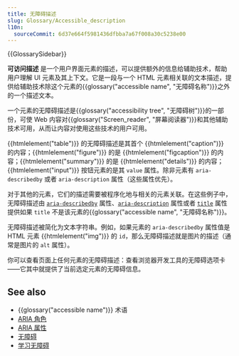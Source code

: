 ```yaml
---
title: 无障碍描述
slug: Glossary/Accessible_description
l10n:
  sourceCommit: 6d37e664f5981436dfbba7a67f008a30c5238e00
---
```


{{GlossarySidebar}}

**可访问描述** 是一个用户界面元素的描述，可以提供额外的信息给辅助技术，帮助用户理解 UI 元素及其上下文。它是一段与一个 HTML 元素相关联的文本描述，提供给辅助技术除这个元素的{{glossary("accessible name", "无障碍名称")}}之外的一个描述文本。

一个元素的无障碍描述是{{glossary("accessibility tree", "无障碍树")}}的一部份，可使 Web 内容对{{glossary("Screen_reader", "屏幕阅读器")}}和其他辅助技术可用，从而让内容对使用这些技术的用户可用。

{{htmlelement("table")}} 的无障碍描述是其首个 {{htmlelement("caption")}} 的内容；{{htmlelement("figure")}} 的是 {{htmlelement("figcaption")}} 的内容；{{htmlelement("summary")}} 的是 {{htmlelement("details")}} 的内容；{{htmlelement("input")}} 按钮元素的是其 `value` 属性。除非元素有 `aria-describedby` 或者 `aria-description` 属性（这些属性优先）。

对于其他的元素，它们的描述需要被程序化地与相关的元素关联。在这些例子中，无障碍描述由 [`aria-describedby`](/zh-CN/docs/Web/Accessibility/ARIA/Attributes/aria-describedby) 属性、[`aria-description`](/zh-CN/docs/Web/Accessibility/ARIA/Attributes/aria-description) 属性或者 [`title`](/zh-CN/docs/Web/HTML/Global_attributes#title) 属性提供如果 `title` 不是该元素的{{glossary("accessible name", "无障碍名称")}}。

无障碍描述被简化为文本字符串。例如，如果元素的 `aria-describedby` 属性值是 HTML 元素 {{htmlelement("img")}} 的 `id`，那么无障碍描述就是图片的描述（通常是图片的 `alt` 属性）。

你可以查看页面上任何元素的无障碍描述：查看浏览器开发工具的无障碍选项卡——它其中就提供了当前选定元素的无障碍信息。

## See also

- {{glossary("accessible name")}} 术语
- [ARIA 角色](/zh-CN/docs/Web/Accessibility/ARIA/Roles)
- [ARIA 属性](/zh-CN/docs/Web/Accessibility/ARIA/Attributes)
- [无障碍](/zh-CN/docs/Web/Accessibility)
- [学习无障碍](/zh-CN/docs/Learn/Accessibility)